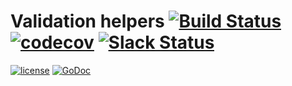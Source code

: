# Validation helpers [![Build Status](https://travis-ci.org/go-openapi/validate.svg?branch=master)](https://travis-ci.org/go-openapi/validate) [![codecov](https://codecov.io/gh/go-openapi/validate/branch/master/graph/badge.svg)](https://codecov.io/gh/go-openapi/validate) [![Slack Status](https://slackin.goswagger.io/badge.svg)](https://slackin.goswagger.io)

[![license](http://img.shields.io/badge/license-Apache%20v2-orange.svg)](https://raw.githubusercontent.com/go-openapi/validate/master/LICENSE) [![GoDoc](https://godoc.org/github.com/go-openapi/validate?status.svg)](http://godoc.org/github.com/go-openapi/validate)
